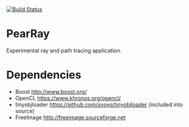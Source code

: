 [![Build Status](https://travis-ci.org/PearCoding/PearRay.svg?branch=master)](https://travis-ci.org/PearCoding/PearRay)

# PearRay
Experimental ray and path tracing application.


# Dependencies
 - Boost http://www.boost.org/
 - OpenCL https://www.khronos.org/opencl/
 - tinyobjloader https://github.com/syoyo/tinyobjloader (included into source)
 - FreeImage http://freeimage.sourceforge.net
